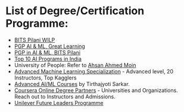 # List of Degree/Certification Programme:  
 - [BITS Pilani WILP](https://bits-pilani-wilp.ac.in/)  
 - [PGP AI & ML, Great Learning](https://www.greatlearning.in/pg-program-artificial-intelligence-course)  
 - [PGP in AI & ML, BITS Pilani](https://bits-pilani-wilp.ac.in/certification-programmes/pgp-ai-ml.php)  
 - [Top 10 AI Programs in India](https://analyticsindiamag.com/top-10-courses-and-training-programs-on-artificial-intelligence-in-india-ranking-2019/)  
 - University of People: Refer to [Ahsan Ahmed Moin](https://www.quora.com/Is-the-University-of-the-People-a-scam-and-what-are-the-reasons)  
 - [Advanced Machine Learning Specialization](https://www.coursera.org/specializations/aml) - Advanced level, 20 Instructors, Top Kagglers  
 - [Advanced AI/ML Courses](https://towardsdatascience.com/what-are-some-advanced-ai-and-machine-learning-online-courses-8609ab281450) by Tirthajyoti Sarkar.  
 - [Coursera Online Degree Partners](https://www.coursera.org/about/partners) - Universities and Organizations. Reach out to Instructors and Admissions.  
 - [Unilever Future Leaders Programme](https://www.unilever.com/careers/students-and-graduates/unilever-future-leaders-programme.html)  
 
 
 

